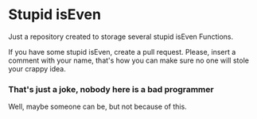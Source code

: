 # Stupid isEven

Just a repository created to storage several stupid isEven Functions.

If you have some stupid isEven, create a pull request.
Please, insert a comment with your name, that's how you can make sure no one will stole your crappy idea.

### That's just a joke, nobody here is a bad programmer

Well, maybe someone can be, but not because of this.

